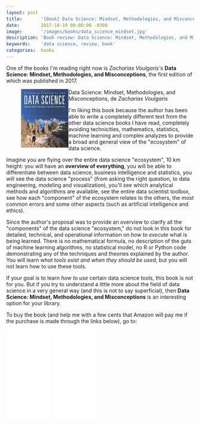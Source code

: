 ```yaml
---
layout: post
title:       '[Book] Data Science: Mindset, Methodologies, and Misconceptions'
date:        2017-10-19 00:00:00 -0300
image:       '/images/books/data_science_mindset.jpg'
description: 'Book review: Data Science: Mindset, Methodologies, and Misconceptions'
keywords:    'data science, review, book'
categories:  books
---
```


One of the books I'm reading right now is _Zacharias Voulgaris's_ **Data Science: Mindset, Methodologies, and Misconceptions**, the first edition of which was published in 2017.

<figure>
<img alt="Data Science: Mindset, Methodologies, and Misconceptions" src="/images/books/data_science_mindset.jpg" style="width:30%; float: left">
<figcaption>Data Science: Mindset, Methodologies, and Misconceptions, de <i>Zacharias Voulgaris</i></figcaption>
</figure>

I'm liking this book because the author has been able to write a completely different text from the other data science books I have read, completely avoiding technicities, mathematics, statistics, machine learning and complex analyzes to provide a broad and general view of the "ecosystem" of data science.

Imagine you are flying over the entire data science "ecosystem", 10 km height: you will have an **overview of everything**, you will be able to differentiate between data science, business intelligence and statistics, you will see the data science "process" (from asking the right question, to data engineering, modeling and visualization), you'll see which analytical methods and algorithms are available, see the entire data scientist toolbox, see how each "component" of the ecosystem relates to the others, the most common errors and some other aspects (such as artificial intelligence and ethics).

Since the author's proposal was to provide an overview to clarify all the "components" of the data science "ecosystem," do not look in this book for detailed, technical, and operational information on _how to execute_ what is being learned. There is no mathematical formula, no description of the guts of machine learning algorithms, no statistical model, no R or Python code demonstrating any of the techniques and theories explained by the author. You will learn _what tools exist and when they should be used_, but you will not learn how to use these tools.

If your goal is to learn _how to use_ certain data science tools, this book is not for you. But if you try to understand a little more about the field of data science in a very general way (and this is not to say superficial), then **Data Science: Mindset, Methodologies, and Misconceptions** is an interesting option for your library.

To buy the book (and help me with a few cents that Amazon will pay me if the purchase is made through the links below), go to:

<iframe style="width:120px;height:240px;" marginwidth="0" marginheight="0" scrolling="no" frameborder="0" src="//ws-na.amazon-adsystem.com/widgets/q?ServiceVersion=20070822&OneJS=1&Operation=GetAdHtml&MarketPlace=US&source=ac&ref=tf_til&ad_type=product_link&tracking_id=abrantesasf02-20&marketplace=amazon&region=US&placement=1634622561&asins=1634622561&linkId=aeb2fdbb6585b1a3c0e78a43e3307eb4&show_border=true&link_opens_in_new_window=true&price_color=333333&title_color=0066c0&bg_color=ffffff">
</iframe>
<iframe style="width:120px;height:240px;" marginwidth="0" marginheight="0" scrolling="no" frameborder="0" src="//ws-na.amazon-adsystem.com/widgets/q?ServiceVersion=20070822&OneJS=1&Operation=GetAdHtml&MarketPlace=BR&source=ac&ref=tf_til&ad_type=product_link&tracking_id=abrantesasf01-20&marketplace=amazon&region=BR&placement=B074R7HL2W&asins=B074R7HL2W&linkId=5766ec5b2fe54d3d3e7820474367c75b&show_border=true&link_opens_in_new_window=true&price_color=333333&title_color=0066c0&bg_color=ffffff">
</iframe>
